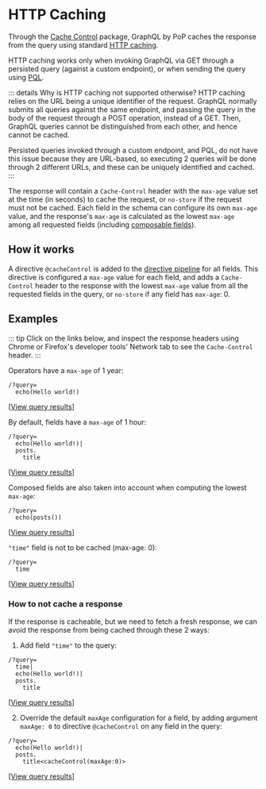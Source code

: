 # HTTP Caching

Through the [Cache Control](https://github.com/leoloso/PoP/tree/master/layers/Engine/packages/cache-control) package, GraphQL by PoP caches the response from the query using standard [HTTP caching](https://developers.google.com/web/fundamentals/performance/optimizing-content-efficiency/http-caching).

HTTP caching works only when invoking GraphQL via GET through a persisted query (against a custom endpoint), or when sending the query using [PQL](../extended/pql).

::: details Why is HTTP caching not supported otherwise?
HTTP caching relies on the URL being a unique identifier of the request. GraphQL normally submits all queries against the same endpoint, and passing the query in the body of the request through a POST operation, instead of a GET. Then, GraphQL queries cannot be distinguished from each other, and hence cannot be cached.

Persisted queries invoked through a custom endpoint, and PQL, do not have this issue because they are URL-based, so executing 2 queries will be done through 2 different URLs, and these can be uniquely identified and cached.
:::

The response will contain a `Cache-Control` header with the `max-age` value set at the time (in seconds) to cache the request, or `no-store` if the request must not be cached. Each field in the schema can configure its own `max-age` value, and the response's `max-age` is calculated as the lowest `max-age` among all requested fields (including [composable fields](../extended/pql-language-features#composable-fields)).

## How it works

A directive `@cacheControl` is added to the [directive pipeline](../architecture/the-directive-pipeline.html) for all fields. This directive is configured a `max-age` value for each field, and adds a `Cache-Control` header to the response with the lowest `max-age` value from all the requested fields in the query, or `no-store` if any field has `max-age`: 0.

## Examples

::: tip
Click on the links below, and inspect the response headers using Chrome or Firefox's developer tools' Network tab to see the `Cache-Control` header.
:::

Operators have a `max-age` of 1 year:

```less
/?query=
  echo(Hello world!)
```

[<a href="https://newapi.getpop.org/api/graphql/?query=echo(Hello+world!)">View query results</a>]

By default, fields have a `max-age` of 1 hour:

```less
/?query=
  echo(Hello world!)|
  posts.
    title
```

[<a href="https://newapi.getpop.org/api/graphql/?query=echo(Hello+world!)|posts.title">View query results</a>]

Composed fields are also taken into account when computing the lowest `max-age`:

```less
/?query=
  echo(posts())
```

[<a href="https://newapi.getpop.org/api/graphql/?query=echo(posts())">View query results</a>]

`"time"` field is not to be cached (max-age: 0):

```less
/?query=
  time
```

[<a href="https://newapi.getpop.org/api/graphql/?query=time">View query results</a>]

### How to not cache a response

If the response is cacheable, but we need to fetch a fresh response, we can avoid the response from being cached through these 2 ways:

1. Add field `"time"` to the query:

```less
/?query=
  time|
  echo(Hello world!)|
  posts.
    title
```

[<a href="https://newapi.getpop.org/api/graphql/?query=time|echo(Hello+world!)|posts.title">View query results</a>]

2. Override the default `maxAge` configuration for a field, by adding argument `maxAge: 0` to directive `@cacheControl` on any field in the query:

```less
/?query=
  echo(Hello world!)|
  posts.
    title<cacheControl(maxAge:0)>
```

[<a href="https://newapi.getpop.org/api/graphql/?query=echo(Hello+world!)|posts.title<cacheControl(maxAge:0)>">View query results</a>]
